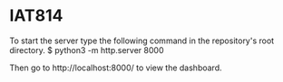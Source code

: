 # IAT814

To start the server type the following command in the repository's root directory.
$ python3 -m http.server 8000

Then go to http://localhost:8000/ to view the dashboard.